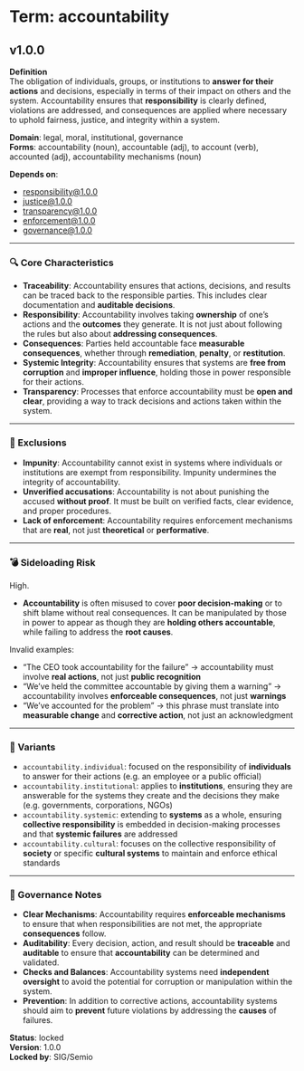 # Term: accountability

## v1.0.0

**Definition**  
The obligation of individuals, groups, or institutions to **answer for their actions** and decisions, especially in terms of their impact on others and the system. Accountability ensures that **responsibility** is clearly defined, violations are addressed, and consequences are applied where necessary to uphold fairness, justice, and integrity within a system.

**Domain**: legal, moral, institutional, governance  
**Forms**: accountability (noun), accountable (adj), to account (verb), accounted (adj), accountability mechanisms (noun)

**Depends on**:  
- responsibility@1.0.0  
- justice@1.0.0  
- transparency@1.0.0  
- enforcement@1.0.0  
- governance@1.0.0

---

### 🔍 Core Characteristics

- **Traceability**: Accountability ensures that actions, decisions, and results can be traced back to the responsible parties. This includes clear documentation and **auditable decisions**.  
- **Responsibility**: Accountability involves taking **ownership** of one’s actions and the **outcomes** they generate. It is not just about following the rules but also about **addressing consequences**.  
- **Consequences**: Parties held accountable face **measurable consequences**, whether through **remediation**, **penalty**, or **restitution**.  
- **Systemic Integrity**: Accountability ensures that systems are **free from corruption** and **improper influence**, holding those in power responsible for their actions.  
- **Transparency**: Processes that enforce accountability must be **open and clear**, providing a way to track decisions and actions taken within the system.

---

### 🚧 Exclusions

- **Impunity**: Accountability cannot exist in systems where individuals or institutions are exempt from responsibility. Impunity undermines the integrity of accountability.  
- **Unverified accusations**: Accountability is not about punishing the accused **without proof**. It must be built on verified facts, clear evidence, and proper procedures.  
- **Lack of enforcement**: Accountability requires enforcement mechanisms that are **real**, not just **theoretical** or **performative**.

---

### 💣 Sideloading Risk

High.  
- **Accountability** is often misused to cover **poor decision-making** or to shift blame without real consequences. It can be manipulated by those in power to appear as though they are **holding others accountable**, while failing to address the **root causes**.

Invalid examples:
- “The CEO took accountability for the failure” → accountability must involve **real actions**, not just **public recognition**  
- “We’ve held the committee accountable by giving them a warning” → accountability involves **enforceable consequences**, not just **warnings**  
- “We’ve accounted for the problem” → this phrase must translate into **measurable change** and **corrective action**, not just an acknowledgment

---

### 🔁 Variants

- `accountability.individual`: focused on the responsibility of **individuals** to answer for their actions (e.g. an employee or a public official)  
- `accountability.institutional`: applies to **institutions**, ensuring they are answerable for the systems they create and the decisions they make (e.g. governments, corporations, NGOs)  
- `accountability.systemic`: extending to **systems** as a whole, ensuring **collective responsibility** is embedded in decision-making processes and that **systemic failures** are addressed  
- `accountability.cultural`: focuses on the collective responsibility of **society** or specific **cultural systems** to maintain and enforce ethical standards

---

### 🔐 Governance Notes

- **Clear Mechanisms**: Accountability requires **enforceable mechanisms** to ensure that when responsibilities are not met, the appropriate **consequences** follow.  
- **Auditability**: Every decision, action, and result should be **traceable** and **auditable** to ensure that **accountability** can be determined and validated.  
- **Checks and Balances**: Accountability systems need **independent oversight** to avoid the potential for corruption or manipulation within the system.  
- **Prevention**: In addition to corrective actions, accountability systems should aim to **prevent** future violations by addressing the **causes** of failures.

**Status**: locked  
**Version**: 1.0.0  
**Locked by**: SIG/Semio
